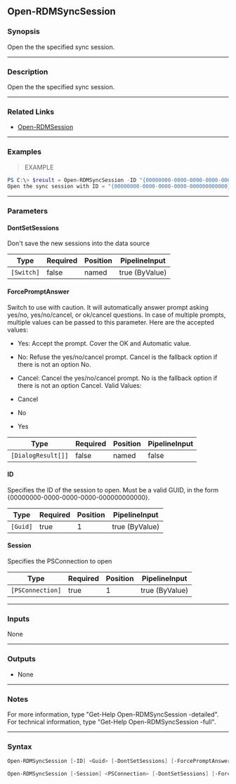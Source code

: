 Open-RDMSyncSession
-------------------

### Synopsis
Open the the specified sync session.

---

### Description

Open the the specified sync session.

---

### Related Links
* [Open-RDMSession](Open-RDMSession)

---

### Examples
> EXAMPLE

```PowerShell
PS C:\> $result = Open-RDMSyncSession -ID "{00000000-0000-0000-0000-000000000000}"
Open the sync session with ID = "{00000000-0000-0000-0000-000000000000}".
```

---

### Parameters
#### **DontSetSessions**
Don't save the new sessions into the data source

|Type      |Required|Position|PipelineInput |
|----------|--------|--------|--------------|
|`[Switch]`|false   |named   |true (ByValue)|

#### **ForcePromptAnswer**
Switch to use with caution. It will automatically answer prompt asking yes/no, yes/no/cancel, or ok/cancel questions. In case of multiple prompts, multiple values can be passed to this parameter. Here are the accepted values:
* Yes: Accept the prompt. Cover the OK and Automatic value.
* No: Refuse the yes/no/cancel prompt. Cancel is the fallback option if there is not an option No.
* Cancel: Cancel the yes/no/cancel prompt. No is the fallback option if there is not an option Cancel.
Valid Values:

* Cancel
* No
* Yes

|Type              |Required|Position|PipelineInput|
|------------------|--------|--------|-------------|
|`[DialogResult[]]`|false   |named   |false        |

#### **ID**
Specifies the ID of the session to open.
Must be a valid GUID, in the form {00000000-0000-0000-0000-000000000000}.

|Type    |Required|Position|PipelineInput |
|--------|--------|--------|--------------|
|`[Guid]`|true    |1       |true (ByValue)|

#### **Session**
Specifies the PSConnection to open

|Type            |Required|Position|PipelineInput |
|----------------|--------|--------|--------------|
|`[PSConnection]`|true    |1       |true (ByValue)|

---

### Inputs
None

---

### Outputs
* None

---

### Notes
For more information, type "Get-Help Open-RDMSyncSession -detailed". For technical information, type "Get-Help Open-RDMSyncSession -full".

---

### Syntax
```PowerShell
Open-RDMSyncSession [-ID] <Guid> [-DontSetSessions] [-ForcePromptAnswer <Cancel | No | Yes>] [<CommonParameters>]
```
```PowerShell
Open-RDMSyncSession [-Session] <PSConnection> [-DontSetSessions] [-ForcePromptAnswer <Cancel | No | Yes>] [<CommonParameters>]
```
